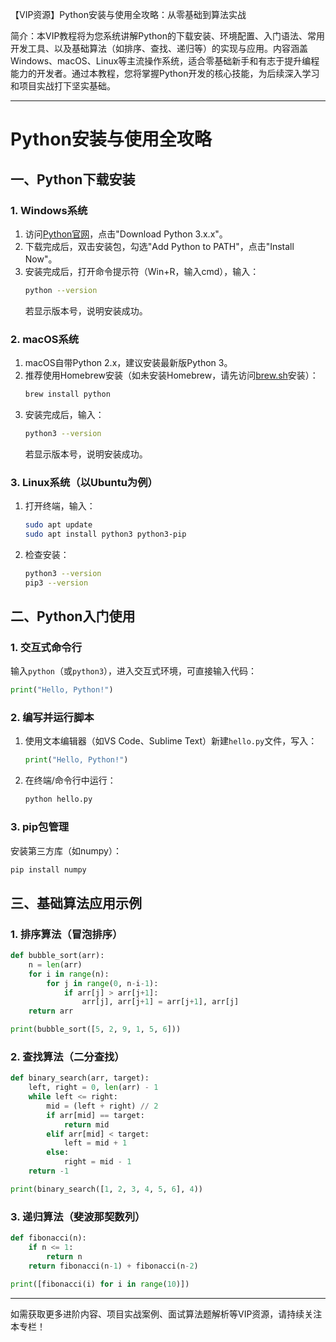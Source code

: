 【VIP资源】Python安装与使用全攻略：从零基础到算法实战

简介：本VIP教程将为您系统讲解Python的下载安装、环境配置、入门语法、常用开发工具、以及基础算法（如排序、查找、递归等）的实现与应用。内容涵盖Windows、macOS、Linux等主流操作系统，适合零基础新手和有志于提升编程能力的开发者。通过本教程，您将掌握Python开发的核心技能，为后续深入学习和项目实战打下坚实基础。

---

# Python安装与使用全攻略

## 一、Python下载安装

### 1. Windows系统

1. 访问[Python官网](https://www.python.org/downloads/)，点击"Download Python 3.x.x"。
2. 下载完成后，双击安装包，勾选"Add Python to PATH"，点击"Install Now"。
3. 安装完成后，打开命令提示符（Win+R，输入cmd），输入：
   ```bash
   python --version
   ```
   若显示版本号，说明安装成功。

### 2. macOS系统

1. macOS自带Python 2.x，建议安装最新版Python 3。
2. 推荐使用Homebrew安装（如未安装Homebrew，请先访问[brew.sh](https://brew.sh/)安装）：
   ```bash
   brew install python
   ```
3. 安装完成后，输入：
   ```bash
   python3 --version
   ```
   若显示版本号，说明安装成功。

### 3. Linux系统（以Ubuntu为例）

1. 打开终端，输入：
   ```bash
   sudo apt update
   sudo apt install python3 python3-pip
   ```
2. 检查安装：
   ```bash
   python3 --version
   pip3 --version
   ```

## 二、Python入门使用

### 1. 交互式命令行

输入`python`（或`python3`），进入交互式环境，可直接输入代码：
```python
print("Hello, Python!")
```

### 2. 编写并运行脚本

1. 使用文本编辑器（如VS Code、Sublime Text）新建`hello.py`文件，写入：
   ```python
   print("Hello, Python!")
   ```
2. 在终端/命令行中运行：
   ```bash
   python hello.py
   ```

### 3. pip包管理

安装第三方库（如numpy）：
```bash
pip install numpy
```

## 三、基础算法应用示例

### 1. 排序算法（冒泡排序）

```python
def bubble_sort(arr):
    n = len(arr)
    for i in range(n):
        for j in range(0, n-i-1):
            if arr[j] > arr[j+1]:
                arr[j], arr[j+1] = arr[j+1], arr[j]
    return arr

print(bubble_sort([5, 2, 9, 1, 5, 6]))
```

### 2. 查找算法（二分查找）

```python
def binary_search(arr, target):
    left, right = 0, len(arr) - 1
    while left <= right:
        mid = (left + right) // 2
        if arr[mid] == target:
            return mid
        elif arr[mid] < target:
            left = mid + 1
        else:
            right = mid - 1
    return -1

print(binary_search([1, 2, 3, 4, 5, 6], 4))
```

### 3. 递归算法（斐波那契数列）

```python
def fibonacci(n):
    if n <= 1:
        return n
    return fibonacci(n-1) + fibonacci(n-2)

print([fibonacci(i) for i in range(10)])
```

---

如需获取更多进阶内容、项目实战案例、面试算法题解析等VIP资源，请持续关注本专栏！ 